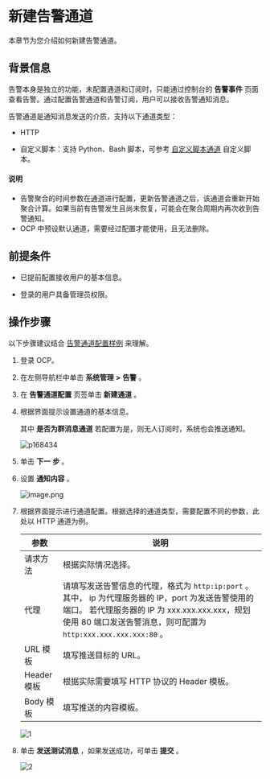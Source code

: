 # 新建告警通道

本章节为您介绍如何新建告警通道。

## 背景信息

告警本身是独立的功能，未配置通道和订阅时，只能通过控制台的 **告警事件** 页面查看告警。通过配置告警通道和告警订阅，用户可以接收告警通知消息。

告警通道是通知消息发送的介质，支持以下通道类型：

* HTTP

* 自定义脚本：支持 Python、Bash 脚本，可参考 [自定义脚本通道](../1200.appendix/900.alarm-channel-configuration-example.md) 自定义脚本。

<main id="notice" type='explain'>
<h4>说明</h4>
<p><ul><li>告警聚合的时间参数在通道进行配置，更新告警通道之后，该通道会重新开始聚合计算。如果当前有告警发生且尚未恢复，可能会在聚合周期内再次收到告警通知。</li><li>OCP 中预设默认通道，需要经过配置才能使用，且无法删除。</li></ul></p>
</main>

## 前提条件

* 已提前配置接收用户的基本信息。

* 登录的用户具备管理员权限。

## 操作步骤

以下步骤建议结合 [告警通道配置样例](../1200.appendix/900.alarm-channel-configuration-example.md) 来理解。

1. 登录 OCP。

2. 在左侧导航栏中单击 **系统管理** **\>** **告警** 。

3. 在 **告警通道配置** 页签单击 **新建通道** 。

4. 根据界面提示设置通道的基本信息。

   其中 **是否为群消息通道** 若配置为是，则无人订阅时，系统也会推送通知。

   ![p168434](https://help-static-aliyun-doc.aliyuncs.com/assets/img/zh-CN/0249060261/p271189.png)

5. 单击 **下一** **步** 。

6. 设置 **通知内容** 。

   ![image.png](https://help-static-aliyun-doc.aliyuncs.com/assets/img/zh-CN/3248190061/p168435.png "image.png")

7. 根据界面提示进行通道配置。根据选择的通道类型，需要配置不同的参数，此处以 HTTP 通道为例。

   |    参数     |                                                                             说明                                                                              |
   |-----------|-------------------------------------------------------------------------------------------------------------------------------------------------------------|
   | 请求方法      | 根据实际情况选择。                                                                                                                                                   |
   | 代理        | 请填写发送告警信息的代理，格式为 `http:ip:port` 。其中， ip 为代理服务器的 IP，port 为发送告警使用的端口。 若代理服务器的 IP 为 xxx.xxx.xxx.xxx，规划使用 80 端口发送告警消息，则可配置为 `http:xxx.xxx.xxx.xxx:80` 。 |
   | URL 模板    | 填写推送目标的 URL。                                                                                                                                                |
   | Header 模板 | 根据实际需要填写 HTTP 协议的 Header 模板。                                                                                                                                |
   | Body 模板   | 填写推送的内容模板。                                                                                                                                                  |

   ![1](https://help-static-aliyun-doc.aliyuncs.com/assets/img/zh-CN/9218947061/p169823.png)

8. 单击 **发送测试消息** ，如果发送成功，可单击 **提交** 。

   ![2](https://help-static-aliyun-doc.aliyuncs.com/assets/img/zh-CN/9218947061/p169824.png)
